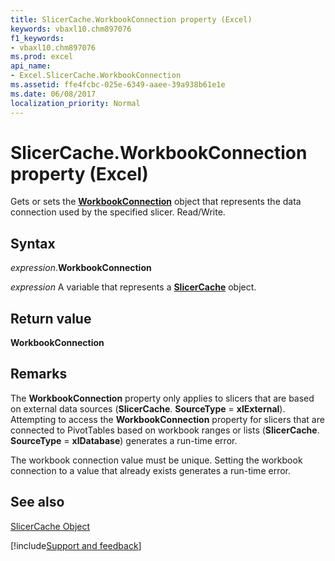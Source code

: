 ```yaml
---
title: SlicerCache.WorkbookConnection property (Excel)
keywords: vbaxl10.chm897076
f1_keywords:
- vbaxl10.chm897076
ms.prod: excel
api_name:
- Excel.SlicerCache.WorkbookConnection
ms.assetid: ffe4fcbc-025e-6349-aaee-39a938b61e1e
ms.date: 06/08/2017
localization_priority: Normal
---
```



# SlicerCache.WorkbookConnection property (Excel)

Gets or sets the  **[WorkbookConnection](Excel.WorkbookConnection.md)** object that represents the data connection used by the specified slicer. Read/Write.


## Syntax

_expression_.**WorkbookConnection**

_expression_ A variable that represents a **[SlicerCache](Excel.SlicerCache.md)** object.


## Return value

 **WorkbookConnection**


## Remarks

The  **WorkbookConnection** property only applies to slicers that are based on external data sources (**SlicerCache**. **SourceType** = **xlExternal**). Attempting to access the **WorkbookConnection** property for slicers that are connected to PivotTables based on workbook ranges or lists (**SlicerCache**. **SourceType** = **xlDatabase**) generates a run-time error.

The workbook connection value must be unique. Setting the workbook connection to a value that already exists generates a run-time error. 


## See also


[SlicerCache Object](Excel.SlicerCache.md)

[!include[Support and feedback](~/includes/feedback-boilerplate.md)]